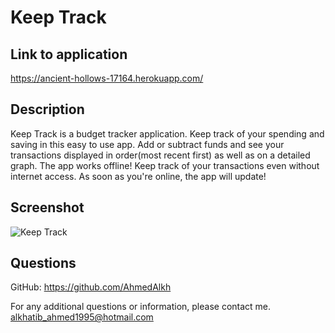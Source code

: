 # Keep Track

## Link to application
https://ancient-hollows-17164.herokuapp.com/

## Description

Keep Track is a budget tracker application. Keep track of your spending and saving in this easy to use app. Add or subtract funds and see your transactions displayed in order(most recent first) as well as on a detailed graph. The app works offline! Keep track of your transactions even without internet access. As soon as you're online, the app will update!

## Screenshot
![Keep Track](https://user-images.githubusercontent.com/90983346/156837429-4b9c292a-1207-41a3-a525-31066a892dce.png)

## Questions

GitHub: https://github.com/AhmedAlkh

For any additional questions or information, please contact me.
[alkhatib_ahmed1995@hotmail.com](mailto:alkhatib_ahmed1995@hotmail.com)
